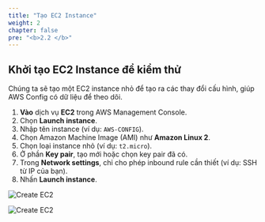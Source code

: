 ```yaml
---
title: "Tạo EC2 Instance"
weight: 2
chapter: false
pre: "<b>2.2 </b>"
---
```


## Khởi tạo EC2 Instance để kiểm thử

Chúng ta sẽ tạo một EC2 instance nhỏ để tạo ra các thay đổi cấu hình, giúp AWS Config có dữ liệu để theo dõi.

1. **Vào** dịch vụ **EC2** trong AWS Management Console.
2. Chọn **Launch instance**.
3. Nhập tên instance (ví dụ: `AWS-CONFIG`).
4. Chọn Amazon Machine Image (AMI) như **Amazon Linux 2**.
5. Chọn loại instance nhỏ (ví dụ: `t2.micro`).
6. Ở phần **Key pair**, tạo mới hoặc chọn key pair đã có.
7. Trong **Network settings**, chỉ cho phép inbound rule cần thiết (ví dụ: SSH từ IP của bạn).
8. Nhấn **Launch instance**.

![Create EC2](/images/2.2/004.png?featherlight=false&width=90pc)

![Create EC2](/images/2.2/005.png?featherlight=false&width=90pc)


